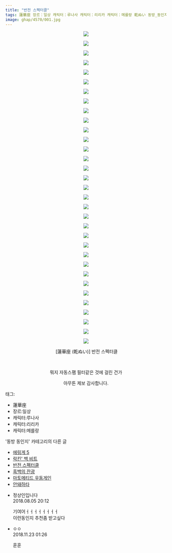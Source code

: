 ```yaml
---
title: "반전 스펙터클"
tags: 蓮華座 장르：일상 캐릭터：루나사 캐릭터：리리카 캐릭터：메를랑 乾ぬい 동방_동인지
image: ghap/4570/001.jpg
---
```

<div class="article">
<p style="text-align: center; clear: none; float: none;"><img src="{{ site.nasurl }}/ghap/4570/001.jpg"/></p>
<p style="text-align: center; clear: none; float: none;"><img src="{{ site.nasurl }}/ghap/4570/002.jpg"/></p>
<p style="text-align: center; clear: none; float: none;"><img src="{{ site.nasurl }}/ghap/4570/003.jpg"/></p>
<p style="text-align: center; clear: none; float: none;"><img src="{{ site.nasurl }}/ghap/4570/004.jpg"/></p>
<p style="text-align: center; clear: none; float: none;"><img src="{{ site.nasurl }}/ghap/4570/005.jpg"/></p>
<p style="text-align: center; clear: none; float: none;"><img src="{{ site.nasurl }}/ghap/4570/006.jpg"/></p>
<p style="text-align: center; clear: none; float: none;"><img src="{{ site.nasurl }}/ghap/4570/007.jpg"/></p>
<p style="text-align: center; clear: none; float: none;"><img src="{{ site.nasurl }}/ghap/4570/008.jpg"/></p>
<p style="text-align: center; clear: none; float: none;"><img src="{{ site.nasurl }}/ghap/4570/009.jpg"/></p>
<p style="text-align: center; clear: none; float: none;"><img src="{{ site.nasurl }}/ghap/4570/010.jpg"/></p>
<p style="text-align: center; clear: none; float: none;"><img src="{{ site.nasurl }}/ghap/4570/011.jpg"/></p>
<p style="text-align: center; clear: none; float: none;"><img src="{{ site.nasurl }}/ghap/4570/012.jpg"/></p>
<p style="text-align: center; clear: none; float: none;"><img src="{{ site.nasurl }}/ghap/4570/013.jpg"/></p>
<p style="text-align: center; clear: none; float: none;"><img src="{{ site.nasurl }}/ghap/4570/014.jpg"/></p>
<p style="text-align: center; clear: none; float: none;"><img src="{{ site.nasurl }}/ghap/4570/015.jpg"/></p>
<p style="text-align: center; clear: none; float: none;"><img src="{{ site.nasurl }}/ghap/4570/016.jpg"/></p>
<p style="text-align: center; clear: none; float: none;"><img src="{{ site.nasurl }}/ghap/4570/017.jpg"/></p>
<p style="text-align: center; clear: none; float: none;"><img src="{{ site.nasurl }}/ghap/4570/018.jpg"/></p>
<p style="text-align: center; clear: none; float: none;"><img src="{{ site.nasurl }}/ghap/4570/019.jpg"/></p>
<p style="text-align: center; clear: none; float: none;"><img src="{{ site.nasurl }}/ghap/4570/020.jpg"/></p>
<p style="text-align: center; clear: none; float: none;"><img src="{{ site.nasurl }}/ghap/4570/021.jpg"/></p>
<p style="text-align: center; clear: none; float: none;"><img src="{{ site.nasurl }}/ghap/4570/022.jpg"/></p>
<p style="text-align: center; clear: none; float: none;"><img src="{{ site.nasurl }}/ghap/4570/023.jpg"/></p>
<p style="text-align: center; clear: none; float: none;"><img src="{{ site.nasurl }}/ghap/4570/024.jpg"/></p>
<p style="text-align: center; clear: none; float: none;"><img src="{{ site.nasurl }}/ghap/4570/025.jpg"/></p>
<p style="text-align: center; clear: none; float: none;"><img src="{{ site.nasurl }}/ghap/4570/026.jpg"/></p>
<p style="text-align: center; clear: none; float: none;"><img src="{{ site.nasurl }}/ghap/4570/027.jpg"/></p>
<p style="text-align: center; clear: none; float: none;"><img src="{{ site.nasurl }}/ghap/4570/028.jpg"/></p>
<p style="text-align: center; clear: none; float: none;"><img src="{{ site.nasurl }}/ghap/4570/029.jpg"/></p>
<p style="text-align: center; clear: none; float: none;"><img src="{{ site.nasurl }}/ghap/4570/030.jpg"/></p>
<p style="text-align: center; clear: none; float: none;"><img src="{{ site.nasurl }}/ghap/4570/031.jpg"/></p>
<p style="text-align: center; clear: none; float: none;"><img src="{{ site.nasurl }}/ghap/4570/032.jpg"/></p>
<p style="text-align: center; clear: none; float: none;"><img src="{{ site.nasurl }}/ghap/4570/033.jpg"/></p>
<p style="text-align: center; clear: none; float: none;"> [蓮華座 (乾ぬい)] 반전 스펙터클</p>
<p style="text-align: center; clear: none; float: none;"><br/></p>
<p style="text-align: center; clear: none; float: none;">뭐지 자동스팸 필터같은 것에 걸린 건가</p>
<p style="text-align: center; clear: none; float: none;">아무튼 제보 감사합니다.</p>
</div><div class="tagTrail">
<p>태그: </p>
<ul>
<li>蓮華座</li>
<li>장르:일상</li>
<li>캐릭터:루나사</li>
<li>캐릭터:리리카</li>
<li>캐릭터:메를랑</li>
</ul>
</div><div class="another">
<p>'동방 동인지' 카테고리의 다른 글</p>
<ul>
<li><a href="/2018-08-05-ghap_4572">에링게 5</a></li>
<li><a href="/2018-08-05-ghap_4571">락킨' 백 비트</a></li>
<li><a href="/2018-08-05-ghap_4570">반전 스펙터클</a></li>
<li><a href="/2018-08-03-ghap_4568">흑백의 잔광</a></li>
<li><a href="/2018-08-03-ghap_4567">마토메티드 우동게인</a></li>
<li><a href="/2018-08-02-ghap_4565">안돼하타</a></li>
</ul>
</div><div class="cb_module cb_fluid">
<div class="cb_wrt cb_profile">
<div class="comment">
<ul>
<li class="cb_thumb_off" id="comment15301391">
<div class="cb_comment_area">
<div class="cb_info_area">
<div class="cb_section">
<span class="cb_nick_name">정상인입니다</span>
</div>
<div class="cb_section">
<span class="cb_date">2018.08.05 20:12 </span>
</div>
</div>
<div class="cb_dsc_comment">
<p class="cb_dsc">
											기여어ㅓㅓㅓㅓㅓㅓㅓㅓ<br/>
이런동인지 추천좀 받고싶다
										</p>
</div>
</div></li>
<li class="cb_thumb_off" id="comment15377179">
<div class="cb_comment_area">
<div class="cb_info_area">
<div class="cb_section">
<span class="cb_nick_name">ㅇㅇ</span>
</div>
<div class="cb_section">
<span class="cb_date">2018.11.23 01:26 </span>
</div>
</div>
<div class="cb_dsc_comment">
<p class="cb_dsc">
											훈훈
										</p>
</div>
</div></li>
</ul>
</div>
</div><!-- commentList close -->
</div>